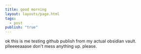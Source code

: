 ```yaml
---
title: good morning
layout: layouts/page.html
tags:
  - post
publish: "true"
---
```

ok this is me testing github publish from my actual obsidian vault. plleeeeaaase don't mess anything up. please.